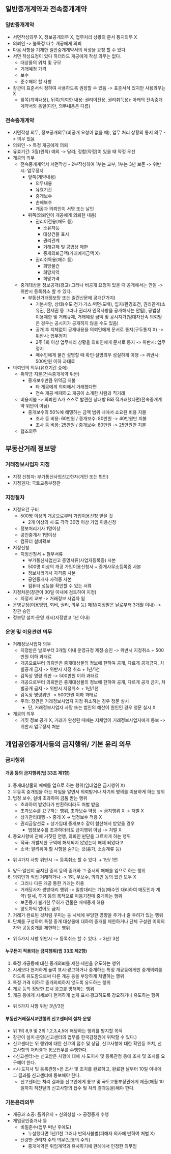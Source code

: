 ## 일반중개계약과 전속중개계약
### 일반중개계약
- 서면작성의무 X, 정보공개의무 X, 업무처리 상황의 문서 통지의무 X
- 의뢰인 -> 불특정 다수 개공에게 의뢰
- 다음 사항을 기재한 일반중개계약서의 작성을 요청 할 수 있다.
- 서면 작성요청이 있다 하더라도 개공에게 작성 의무는 없다.
    - 대상물의 위치 및 규모
    - 거래예정 가격
    - 보수
    - 준수해야 할 사항
- 장관이 표준서식 정하여 사용하도록 권장할 수 있음 -> 표준서식 있지만 사용의무는 X
    - 앞쪽(계약내용), 뒤쪽(의뢰한 내용: 권리이전용, 권리취득용): 아래의 전속중개계약서와 동일(다만, 의무내용은 다름)
### 전속중개계약
- 서면작성 의무, 정보공개의무(비공개 요청이 없을 때), 업무 처리 상황의 통지 의무 -> 의무 있음
- 의뢰인 -> 특정 개공에게 의뢰
- 유효기간: 3월(원칙) 예외 -> 달리; 정함(약정)이 있을 때 약정 우선
- 개공의 의무
    - 전속중개계약서 서면작성 - 2부작성하여 1부는 교부, 1부는 3년 보존 -> 위반시: 업무정지
        - 앞쪽(계약내용)
            - 의무내용
            - 유효기간
            - 중개보수
            - 손해보수
            - 개공과 의뢰인이 서명 또는 날인
        - 뒤쪽(의뢰인이 개공에게 의뢰한 내용)
            - 권리이전용(매도 등)
                - 소유자등
                - 대상건물 표시
                - 권리관계
                - 거래규제 및 공법상 제한
                - 중개의뢰금액(거래예저금액 X)
            - 권리취득용(매수 등)
                - 희망물건
                - 희망지역
                - 희망가격
    - 중개대상물 정보공개(광고) 그러나 비공개 요청이 있을 때 공개해서는 안됨 -> 위반시 등록취소 할 수 있다.
        - 부동산거래정보망 또는 일간신문에 공개(7가지)
            - 기본사항, 상태(수도·전기·가스·벽면·도배), 입지/환경조건, 권리관계(소유권, 전세권 등 그러나 권리자 인적사항을 공개해서는 안됨), 공법상 이용제한 및 거래규제, 거래예정 금액 및 공시지가(임대차전속 의뢰받은 경우는 공시지가 공개하지 않을 수도 있음)
            - 공개 후 지체없이 공개내용을 의뢰인에게 문서로 통지(구두통지 X) -> 위반시: 업무정지
            - 2주 1회 이상 업무처리 상황을 의뢰인에게 문서로 통지 -> 위반시: 업무정지
            - 매수인에게 물건 설명할 때 확인·설명의무 성실하게 이행 -> 위반시: 500만원 이하 과태료
- 의뢰인의 의무(유효기간 중에)
    - 위약금 지불(전속중개계약 위반)
        - 중개보수만큼 위약금 지불
            - 타 개공에게 의뢰해서 거래했다면
            - 전속 개공 배제하고 개공이 소개한 사람과 직거래
    - 비용지불 -> 의뢰인 A가 스스로 발견한 상대방 B와 직거래했다면(전속중개계약 위반이 아님)
        - 중개보수의 50%에 해댕하는 금액 범위 내에서 쇼요된 비용 지불
            - 조사 등 비용: 60만원 / 중개보수: 80만원 -> 40만원만 지불
            - 조사 등 비용: 25만원 / 중개보수: 80만원 -> 25만원만 지불
    - 협조의무

## 부동산거래 정보망
### 거래정보사업자 지정
- 지정 신청자: 부가통신사업신고한자(개인 또는 법인)
- 지정권자: 국토교통부장관
### 지정절차
- 지정요건 구비
    - 500명 이상의 개공으로부터 가입이용신청 받을 것
        - 2개 이상의 시·도 각각 30명 이상 가입·이용신청
    - 정보처리기사 1명이상
    - 공인중개사 1명이상
    - 컴퓨터 설비확보
- 지정신청
    - 지정신청서 + 첨부서류
        - 부가통신사업신고 증명서류(사업자등록증) 사본
        - 500명 이상의 개공 가입이용신청서 + 중개사무소등록증 사본
        - 정보처리기사 자격증 사본
        - 공인중개사 자격증 사본
        - 컴퓨터 성능을 확인할 수 있는 서류
- 지정처분(장관이 30일 이내에 검토하여 지정)
    - 지정서 교부 -> 거래정보 사업자 됨
- 운영규정(이용방법, 회비, 권리, 의무 등) 제정(지정받은 날로부터 3개월 이내) -> 장관 승인
- 정보망 설치·운영 개시(지정받고 1년 이내)
### 운영 및 이용관련 의무
- 거래정보사업자 의무
    - 지정받은 날로부터 3개월 이내 운영규정 제정·승인 -> 위반시 지정취소 + 500만원 이하 과태료
    - 개공으로부터 의뢰받은 중개대상물의 정보에 한하여 공개, 다르게 공개금지, 차별공개 금지 -> 위반시 지정 취소 + 1년/1천
    - 감독상 명령 위반 -> 500만원 이하 과태료
    - 개공으로부터 의뢰받은 중개대상물의 정보에 한하여 공개, 다르게 공개 금지, 차별공개 금지 -> 위반시 지정취소 + 1년/1천
    - 감독상 명령위반 -> 500만원 이하 과태료
    - 주의: 장관은 거래정보사업자 지정 취소하는 경우 청문 실시
        - 단, 거래정보사업자 사망 또는 법인의 해산이 원인인 경우 청문 실시 X
- 개공의 의무
    - 거짓 정보 공개 X, 거래가 완성된 때에는 지체없이 거래정보사업자에게 통보 -> 위반시 업무정지 처분

## 개업공인중개사등의 금지행위/ 기본 윤리 의무
### 금지행위
#### 개공 등의 금지행위(법 33조 제1항)
1. 중개대상물의 매매를 업으로 하는 행위(임대업은 금지행위 X)
2. 무등록 중개업을 하는 자임을 알면서 의뢰받거나 자기의 명의를 이용하게 하는 행위
3. 법정 보수, 실비 초과하여 금품 받는 행위
    - 초과하여 받았다가 반환하더라도 처벌 받음
    - 초과보수를 요구하는 행위, 초과보수 약정 -> 금지행위 X -> 처벌 X
    - 상가관리대행 -> 중개 X -> 법정보수 적용 X
    - 권리금알선료 + 상가임대 중개보수 같이 합산해서 받았을 경우
        -  법정보수를 초과하더라도 금지행위 아님 -> 처벌 X
4. 중요사항에 관해 거짓된 언행, 의뢰인 판단을 그르치게 하는 행위
    - 적극: 개발제한 구역에 해제되지 않았는데 해제 되었다고
    - 소극: 알려줘야 할 사항을 숨기는 것(흉가, 소송계류 등)
- 위 4가지 사항 위반시 -> 등록취소 할 수 있다. + 1년/ 1천
5. 양도·알선이 금지된 증서 등의 중개와 그 증서의 매매를 업으로 하는 행위
6. 의뢰인과 직접 거래하거나 -> 1회, 무보수, 의뢰인 동의 있건 모두 X
    - 그러나 다른 개공 통한 거래는 허용
    - 거래당사자 쌍방대리 행위 -> 일방대리는 가능(매수인 대리하여 매도인과 계약)
 탈세, 투기 등의 목적으로 미등기전매 중개하는 행위
    - 보존등기 불가한 무허가 건물은 매매중개 허용
    - 양도차익 없어도 금지
7. 거래가 완료된 것처럼 꾸미는 등 시세에 부당한 영향을 주거나 줄 우려가 있는 행위
8. 단체를 구성하여 특정 중개 대상물에 대하여 중개를 제한하거나 단체 구성원 이외의 자와 공동중개를 제한하는 행위
- 위 5가지 사항 위반시 -> 등록취소 할 수 있다. + 3년/ 3천
#### 누구든지 적용되는 금지행위(법 33조 제2항)
1. 특정 개공등에 대한 중개의뢰를 제한·제한을 유도하는 행위
2. 시세보다 현저하게 높여 표시·광고하거나 중개하는 특정 개공등에게만 중개의뢰를 하도록 유도함으로써 다른 개공 등을 부당하게 차별하는 행위
3. 특정 가격 이하로 중개의뢰하지 않도록 유도하는 행위
4. 개공 등의 정당한 표시·광고를 방해하는 행위
5. 개공 등에게 시세보다 현저하게 높게 표시·광고하도록 강요하거나 유도하는 행위
- 위 5가지 사항 위반 3년/3천
#### 부동산거래질서교란행위 신고센터의 설치·운영
- 위 1의 8,9 및 2의 1,2,3,4,5에 해당하는 행위를 방지할 목적
- 장관이 설치·운영(신고센터의 업무를 한국감정원에 위탁할 수 있다.)
- 신고센터는 위 행위에 대한 신고의 접수 및 상담, 신고사항에 대한 확인등 조치, 신고사항의 처리결과 통보업무를 수행한다.
- <신고센터>는 신고받은 사항에 대해 시·도지사 및 등록관청 등에 조사 및 조치를 요구해야 한다.
- <시·도지사 및 등록관청>은 조사 및 조치를 완료하고, 완료한 날부터 10일 이내에 그 결과를 신고센터에 통보해야 한다.
    - 신고센터는 처리 결과를 신고인에게 통보 및 국토교통부장관에게 제출(매월 10일까지 직전달의 신고사항의 접수 및 처리 결과등을)해야 한다.
### 기본윤리의무
- 개공과 소공: 품위유지 + 신의성실 -> 공정중개 수행
- 개업공인중개사 등
    - 비밀준수(업무 떠난 후에도)
        - 누설했다면 1년/1천 그러나 반의사불벌(피해자 의사에 반하여 처벌 X)
    - 선량한 관리자 주의 의무(보통의 주의)
        - 중개계약은 위임계약과 유사하기에 판례에서 인정한 의무임